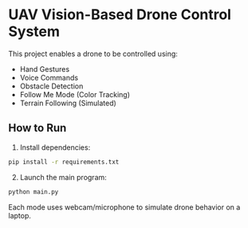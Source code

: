 # UAV Vision-Based Drone Control System

This project enables a drone to be controlled using:
- Hand Gestures
- Voice Commands
- Obstacle Detection
- Follow Me Mode (Color Tracking)
- Terrain Following (Simulated)

## How to Run
1. Install dependencies:
```bash
pip install -r requirements.txt
```

2. Launch the main program:
```bash
python main.py
```

Each mode uses webcam/microphone to simulate drone behavior on a laptop.